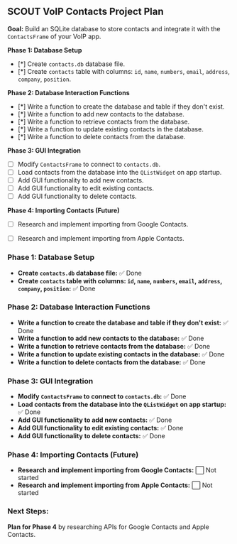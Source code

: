 ##  SCOUT VoIP Contacts Project Plan

**Goal:** Build an SQLite database to store contacts and integrate it with the `ContactsFrame` of your VoIP app.

**Phase 1: Database Setup**

-   [*] Create `contacts.db` database file.
-   [*] Create `contacts` table with columns: `id`, `name`, `numbers`, `email`, `address`, `company`, `position`.

**Phase 2: Database Interaction Functions**

-   [*] Write a function to create the database and table if they don't exist.
-   [*] Write a function to add new contacts to the database.
-   [*] Write a function to retrieve contacts from the database.
-   [*] Write a function to update existing contacts in the database.
-   [*] Write a function to delete contacts from the database.

**Phase 3: GUI Integration**

-   [ ] Modify `ContactsFrame` to connect to `contacts.db`.
-   [ ] Load contacts from the database into the `QListWidget` on app startup.
-   [ ] Add GUI functionality to add new contacts.
-   [ ] Add GUI functionality to edit existing contacts.
-   [ ] Add GUI functionality to delete contacts.

**Phase 4: Importing Contacts (Future)**

-   [ ] Research and implement importing from Google Contacts.
-   [ ] Research and implement importing from Apple Contacts.



### **Phase 1: Database Setup**
- **Create `contacts.db` database file:** ✅ Done
- **Create `contacts` table with columns: `id`, `name`, `numbers`, `email`, `address`, `company`, `position`:** ✅ Done

### **Phase 2: Database Interaction Functions**
- **Write a function to create the database and table if they don't exist:** ✅ Done
- **Write a function to add new contacts to the database:** ✅ Done
- **Write a function to retrieve contacts from the database:** ✅ Done
- **Write a function to update existing contacts in the database:** ✅ Done
- **Write a function to delete contacts from the database:** ✅ Done

### **Phase 3: GUI Integration**
- **Modify `ContactsFrame` to connect to `contacts.db`:** ✅ Done
- **Load contacts from the database into the `QListWidget` on app startup:** ✅ Done
- **Add GUI functionality to add new contacts:** ✅ Done
- **Add GUI functionality to edit existing contacts:** ✅ Done
- **Add GUI functionality to delete contacts:** ✅ Done

### **Phase 4: Importing Contacts (Future)**
- **Research and implement importing from Google Contacts:** ⬜ Not started
- **Research and implement importing from Apple Contacts:** ⬜ Not started

### **Next Steps:**
**Plan for Phase 4** by researching APIs for Google Contacts and Apple Contacts.